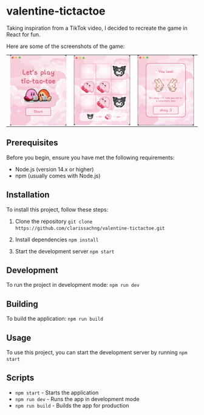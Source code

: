 # valentine-tictactoe

Taking inspiration from a TikTok video, I decided to recreate the game in React for fun.

Here are some of the screenshots of the game:

<table border="0" style="border-collapse: collapse; border: none;">
  <tr>
    <td style="border: none; padding: 0 10px;"><img src="./src/assets/main-screenshot.png" alt="Main Screen" width="250"/></td>
    <td style="border: none; padding: 0 10px;"><img src="./src/assets/game-screenshot.png" alt="Game Screen" width="250"/></td>
    <td style="border: none; padding: 0 10px;"><img src="./src/assets/result-screenshot.png" alt="Result Screen" width="250"/></td>
  </tr>
</table>

## Prerequisites

Before you begin, ensure you have met the following requirements:
* Node.js (version 14.x or higher)
* npm (usually comes with Node.js)

## Installation

To install this project, follow these steps:
1. Clone the repository
`git clone https://github.com/clarissachng/valentine-tictactoe.git`

2. Install dependencies
`npm install`

3. Start the development server
`npm start`

## Development

To run the project in development mode:
`npm run dev`

## Building

To build the application: `npm run build`

## Usage

To use this project, you can start the development server by running `npm start`

## Scripts

- `npm start` - Starts the application
- `npm run dev` - Runs the app in development mode
- `npm run build` - Builds the app for production